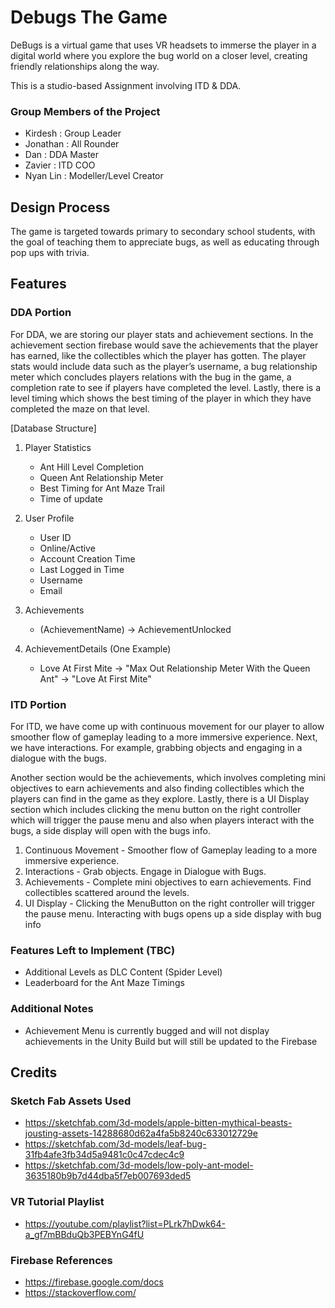# Debugs The Game

DeBugs is a virtual game that uses VR headsets to immerse the player in a digital world where you explore the bug world on a closer level, creating friendly relationships along the way.

This is a studio-based Assignment involving ITD & DDA.

### Group Members of the Project
- Kirdesh : Group Leader
- Jonathan : All Rounder 
- Dan : DDA Master
- Zavier : ITD COO
- Nyan Lin : Modeller/Level Creator
 
## Design Process
 
The game is targeted towards primary to secondary school students, with the goal of teaching them to appreciate bugs, as well as educating through pop ups with trivia.
## Features

### DDA Portion
For DDA, we are storing our player stats and achievement sections. In the achievement section firebase would save the achievements that the player has earned, like the collectibles which the player has gotten. The player stats would include data such as the player’s username, a bug relationship meter which concludes players relations with the bug in the game, a completion rate to see if players have completed the level. Lastly, there is a level timing which shows the best timing of the player in which they have completed the maze on that level.

[Database Structure]

1. Player Statistics
    - Ant Hill Level Completion
    - Queen Ant Relationship Meter
    - Best Timing for Ant Maze Trail
    - Time of update
2. User Profile
    - User ID
    - Online/Active
    - Account Creation Time
    - Last Logged in Time
    - Username
    - Email
3. Achievements 
    - (AchievementName)
      -> AchievementUnlocked
    
4. AchievementDetails (One Example)
    - Love At First Mite
      -> "Max Out Relationship Meter With the Queen Ant"
      -> "Love At First Mite"

### ITD Portion
For ITD, we have come up with continuous movement for our player to allow smoother flow of gameplay leading to a more immersive experience. 
Next, we have interactions. For example, grabbing objects and engaging in a dialogue with the bugs.

Another section would be the achievements, which involves completing mini objectives to earn achievements and also finding collectibles which the players can find in the game as they explore. Lastly, there is a UI Display section which includes clicking the menu button on the right controller which will trigger the pause menu and also when players interact with the bugs, a side display will open with the bugs info. 

1. Continuous Movement - Smoother flow of Gameplay leading to a more immersive experience.
2. Interactions - Grab objects. Engage in Dialogue with Bugs.
3. Achievements - Complete mini objectives to earn achievements. Find collectibles scattered around the levels. 
4. UI Display - Clicking the MenuButton on the right controller will trigger the pause menu. Interacting with bugs opens up a side display with bug info



### Features Left to Implement (TBC)
- Additional Levels as DLC Content (Spider Level)
- Leaderboard for the Ant Maze Timings


### Additional Notes
- Achievement Menu is currently bugged and will not display achievements in the Unity Build but will still be updated to the Firebase

## Credits

### Sketch Fab Assets Used
- https://sketchfab.com/3d-models/apple-bitten-mythical-beasts-jousting-assets-14288680d62a4fa5b8240c633012729e
- https://sketchfab.com/3d-models/leaf-bug-31fb4afe3fb34d5a9481c0c47cdec4c9
- https://sketchfab.com/3d-models/low-poly-ant-model-3635180b9b7d44dba5f7eb007693ded5

### VR Tutorial Playlist
- https://youtube.com/playlist?list=PLrk7hDwk64-a_gf7mBBduQb3PEBYnG4fU

### Firebase References
- https://firebase.google.com/docs
- https://stackoverflow.com/


